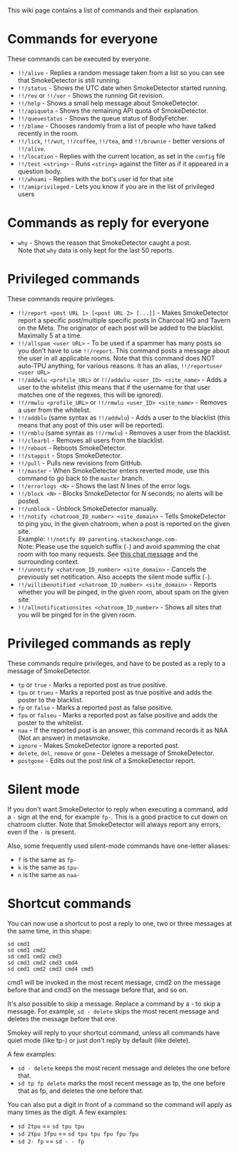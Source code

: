 This wiki page contains a list of commands and their explanation.

# Commands for everyone

These commands can be executed by everyone.

 - `!!/alive` - Replies a random message taken from a list so you can see that SmokeDetector is still running.
 - `!!/status` - Shows the UTC date when SmokeDetector started running.
 - `!!/rev` or `!!/ver` - Shows the running Git revision.
 - `!!/help` - Shows a small help message about SmokeDetector.
 - `!!/apiquota` - Shows the remaining API quota of SmokeDetector.
 - `!!/queuestatus` - Shows the queue status of BodyFetcher.
 - `!!/blame` - Chooses randomly from a list of people who have talked recently in the room.
 - `!!/lick`, `!!/wut`, `!!/coffee`, `!!/tea`, and `!!/brownie` - better versions of `!!/alive`.
 - `!!/location` - Replies with the current location, as set in the `config` file
 - `!!/test <string>` - Runs `<string>` against the filter as if it appeared in a question body.
 - `!!/whoami` - Replies with the bot's user id for that site
 - `!!/amiprivileged` - Lets you know if you are in the list of privileged users

# Commands as reply for everyone

- `why` - Shows the reason that SmokeDetector caught a post.  
  Note that `why` data is only kept for the last 50 reports.

# Privileged commands

These commands require privileges.
<!-- These were not in any order. Recommend most-used/useful up top. -->

 - `!!/report <post URL 1> [<post URL 2> [...]]` - Makes SmokeDetector report a specific post/multiple specific posts in Charcoal HQ and Tavern on the Meta. The originator of each post will be added to the blacklist. Maximally 5 at a time.
 - `!!/allspam <user URL>` - To be used if a spammer has many posts so you don't have to use `!!/report`. This command posts a message about the user in all applicable rooms.  Note that this command does NOT auto-TPU anything, for various reasons. It has an alias, `!!/reportuser <user URL>`
 - `!!/addwlu <profile_URL>` or `!!/addwlu <user_ID> <site_name>` - Adds a user to the whitelist (this means that if the username for that user matches one of the regexes, this will be ignored).
 - `!!/rmwlu <profile_URL>` or `!!/rmwlu <user_ID> <site_name>` - Removes a user from the whitelist.
 - `!!/addblu` (same syntax as `!!/addwlu`) - Adds a user to the blacklist (this means that any post of this user will be reported).
 - `!!/rmblu` (same syntax as `!!/rmwlu`) - Removes a user from the blacklist.
 - `!!/clearbl` - Removes all users from the blacklist.
 - `!!/reboot` - Reboots SmokeDetector.
 - `!!/stappit` - Stops SmokeDetector.
 - `!!/pull` - Pulls new revisions from GitHub.
 - `!!/master` - When SmokeDetector enters reverted mode, use this command to go back to the `master` branch.
 - `!!/errorlogs <N>` - Shows the last *N* lines of the error logs.
 - `!!/block <N>` - Blocks SmokeDetector for *N* seconds; no alerts will be posted.
 - `!!/unblock` - Unblock SmokeDetector manually.
 - `!!/notify <chatroom_ID_number> <site_domain>` - Tells SmokeDetector to ping you, in the given chatroom, when a post is reported on the given site.  
  Example:  `!!/notify 89 parenting.stackexchange.com-`  
  Note: Please use the squelch suffix (`-`) and avoid spamming the chat room with too many requests. See [this chat message](http://chat.meta.stackexchange.com/transcript/message/4157790#4157790) and the surrounding context.
 - `!!/unnotify <chatroom_ID_number> <site_domain>` - Cancels the previously set notification.  Also accepts the silent mode suffix&nbsp;(`-`).
 - `!!/willibenotified <chatroom_ID_number> <site_domain>` - Reports whether you will be pinged, in the given room, about spam on the given site.
 - `!!/allnotificationsites <chatroom_ID_number>` - Shows all sites that you will be pinged for in the given room.


# Privileged commands as reply

These commands require privileges, and have to be posted as a reply to a message of SmokeDetector.

 - `tp` or `true` - Marks a reported post as true positive.
 - `tpu` or `trueu` - Marks a reported post as true positive and adds the poster to the blacklist.
 - `fp` or `false` - Marks a reported post as false positive.
 - `fpu` or `falseu` - Marks a reported post as false positive and adds the poster to the whitelist.
 - `naa` - If the reported post is an answer, this command records it as NAA (Not an answer) in metasmoke.
 - `ignore` - Makes SmokeDetector ignore a reported post.
 - `delete`, `del`, `remove` or `gone` - Deletes a message of SmokeDetector.
 - `postgone` - Edits out the post link of a SmokeDetector report.

# Silent mode

If you don't want SmokeDetector to reply when executing a command, add a `-` sign at the end, for example `fp-`. This is a good practice to cut down on chatroom clutter.  Note that SmokeDetector will always report any errors, even if the `-` is present.

Also, some frequently used silent-mode commands have one-letter aliases:

 - `f` is the same as `fp-`
 - `k` is the same as `tpu-`
 - `n` is the same as `naa-`

# Shortcut commands

You can now use a shortcut to post a reply to one, two or three messages
at the same time, in this shape:

    sd cmd1
    sd cmd1 cmd2
    sd cmd1 cmd2 cmd3
    sd cmd1 cmd2 cmd3 cmd4
    sd cmd1 cmd2 cmd3 cmd4 cmd5

cmd1 will be invoked in the most recent message, cmd2 on the message
before that and cmd3 on the message before that, and so on.

It's also possible to skip a message. Replace a command by a - to skip a
message. For example, `sd - delete` skips the most recent message and
deletes the message before that one.

Smokey will reply to your shortcut command, unless all commands have quiet
mode (like tp-) or just don't reply by default (like delete).

A few examples:

- `sd - delete` keeps the most recent message and deletes the one before that.
- `sd tp fp delete` marks the most recent message as tp, the one before that as fp, and deletes the one before that.

You can also put a digit in front of a command so the command will apply as many times as the digit. A few examples:

- `sd 2tpu` == `sd tpu tpu`
- `sd 2tpu 3fpu` == `sd tpu tpu fpu fpu fpu`
- `sd 2- fp` == `sd - - fp`